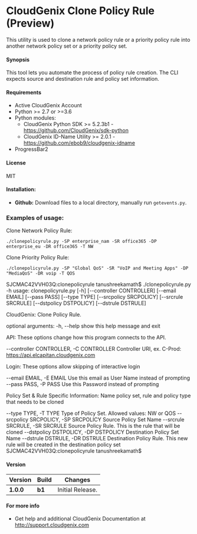 # CloudGenix Clone Policy Rule (Preview)
This utility is used to clone a network policy rule or a priority policy rule into another network policy set or a priority policy set.

#### Synopsis
This tool lets you automate the process of policy rule creation. The CLI expects source and destination rule and policy set information.

#### Requirements
* Active CloudGenix Account
* Python >= 2.7 or >=3.6
* Python modules:
    * CloudGenix Python SDK >= 5.2.3b1 - <https://github.com/CloudGenix/sdk-python>
    * CloudGenix ID-Name Utility >= 2.0.1 - <https://github.com/ebob9/cloudgenix-idname>
* ProgressBar2

#### License
MIT

#### Installation:
 - **Github:** Download files to a local directory, manually run `getevents.py`. 

### Examples of usage:
Clone Network Policy Rule:
```
./clonepolicyrule.py -SP enterprise_nam -SR office365 -DP enterprise_eu -DR office365 -T NW
```
Clone Priority Policy Rule:
```
./clonepolicyrule.py -SP "Global QoS" -SR "VoIP and Meeting Apps" -DP "MediaQoS" -DR voip -T QOS
```

SJCMAC42VVH03Q:clonepolicyrule tanushreekamath$ ./clonepolicyrule.py -h
usage: clonepolicyrule.py [-h] [--controller CONTROLLER] [--email EMAIL]
                          [--pass PASS] [--type TYPE] [--srcpolicy SRCPOLICY]
                          [--srcrule SRCRULE] [--dstpolicy DSTPOLICY]
                          [--dstrule DSTRULE]

CloudGenix: Clone Policy Rule.

optional arguments:
  -h, --help            show this help message and exit

API:
  These options change how this program connects to the API.

  --controller CONTROLLER, -C CONTROLLER
                        Controller URI, ex. C-Prod:
                        https://api.elcapitan.cloudgenix.com

Login:
  These options allow skipping of interactive login

  --email EMAIL, -E EMAIL
                        Use this email as User Name instead of prompting
  --pass PASS, -P PASS  Use this Password instead of prompting

Policy Set & Rule Specific Information:
  Name policy set, rule and policy type that needs to be cloned

  --type TYPE, -T TYPE  Type of Policy Set. Allowed values: NW or QOS
  --srcpolicy SRCPOLICY, -SP SRCPOLICY
                        Source Policy Set Name
  --srcrule SRCRULE, -SR SRCRULE
                        Source Policy Rule. This is the rule that will be
                        cloned
  --dstpolicy DSTPOLICY, -DP DSTPOLICY
                        Destination Policy Set Name
  --dstrule DSTRULE, -DR DSTRULE
                        Destination Policy Rule. This new rule will be created
                        in the destination policy set
SJCMAC42VVH03Q:clonepolicyrule tanushreekamath$ 

#### Version
| Version | Build | Changes |
| ------- | ----- | ------- |
| **1.0.0** | **b1** | Initial Release. |


#### For more info
 * Get help and additional CloudGenix Documentation at <http://support.cloudgenix.com>
